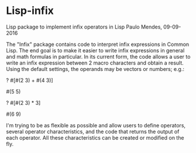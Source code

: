 # Lisp-infix
Lisp package to implement infix operators in Lisp
Paulo Mendes, 09-09-2016

The "Infix" package contains code to interpret infix expressions in Common Lisp. The end goal is to make it easier to write infix expressions in general and math formulas in particular. In its current form, the code allows a user to write an infix expression between 2 macro characters and obtain a result. Using the default settings, the operands may be vectors or numbers; e.g.:

  ? #[#(2 3) + #(4 3)]
  
  #(5 5)
  
  ? #[#(2 3) * 3]
  
  #(6 9)

I'm trying to be as flexible as possible and allow users to define operators, several operator characteristics, and the code that returns the output of each operator. All these characteristics can be created or modified on the fly.
